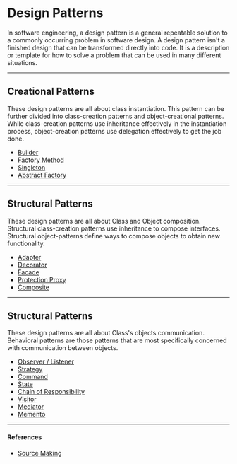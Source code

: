 # Design Patterns 

In software engineering, a design pattern is a general repeatable solution to a commonly occurring problem in software design. A design pattern isn't a finished design that can be transformed directly into code. It is a description or template for how to solve a problem that can be used in many different situations.

---
## Creational Patterns

These design patterns are all about class instantiation. This pattern can be further divided into class-creation patterns and object-creational patterns. While class-creation patterns use inheritance effectively in the instantiation process, object-creation patterns use delegation effectively to get the job done.

* [Builder](/builder/README.md)
* [Factory Method](/factorymethod/README.md)
* [Singleton](/singleton/README.md)
* [Abstract Factory](/abstractfactory/README.md)

---
## Structural Patterns

These design patterns are all about Class and Object composition. Structural class-creation patterns use inheritance to compose interfaces. Structural object-patterns define ways to compose objects to obtain new functionality.

* [Adapter](/adapter/README.md)
* [Decorator](/decorator/README.md)
* [Facade](/facade/README.md)
* [Protection Proxy](/protectionproxy//README.md)
* [Composite](/composite/README.md)

---
## Structural Patterns

These design patterns are all about Class's objects communication. Behavioral patterns are those patterns that are most specifically concerned with communication between objects.

* [Observer / Listener](/observerlistener/README.md)
* [Strategy](/strategy/README.md)
* [Command](/command/README.md)
* [State](/state/README.md)
* [Chain of Responsibility](/chain-of-responsibility/README.md)
* [Visitor](/visitor/README.md)
* [Mediator](/mediator/README.md)
* [Memento](/memento/README.md)

---
#### References
* [Source Making](https://sourcemaking.com/design_patterns)